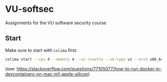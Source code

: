 # VU-softsec
Assignments for the VU software security course

## Start
Make sure to start with `colima` first:

```bash
colima start --cpu 4 --memory 4 --vz-rosetta --vm-type vz --arch x86_64
```

(see: https://stackoverflow.com/questions/77105077/how-to-run-docker-in-devcontainers-on-mac-m1-apple-silicon)